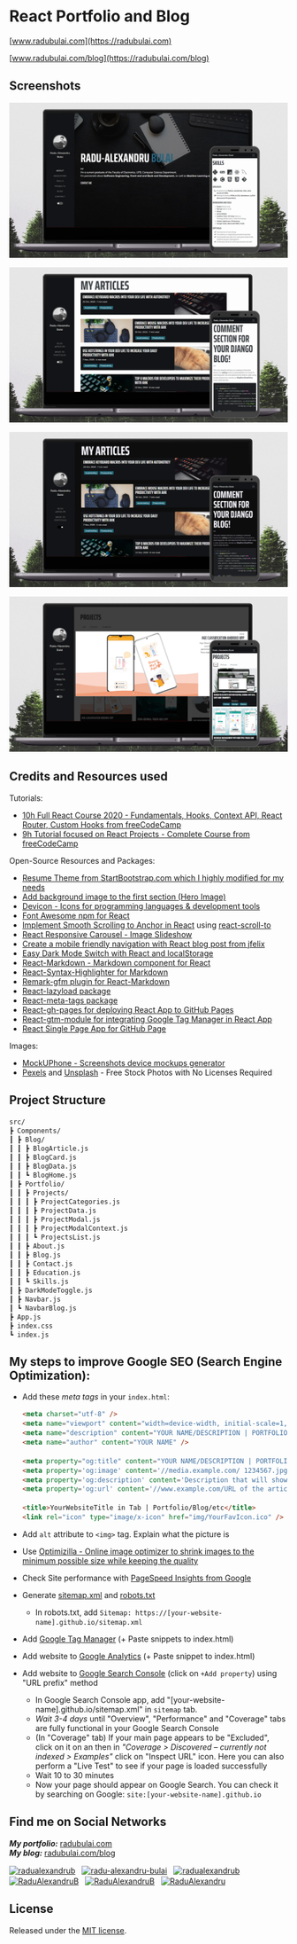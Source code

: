 # React Portfolio and Blog

[www.radubulai.com](https://radubulai.com)

[www.radubulai.com/blog](https://radubulai.com/blog)

## Screenshots

![Radu Alexandru Bulai Portfolio](./README_screenshots/RaduPortfolioBlog01.jpg)

![Radu Alexandru Bulai Blog](./README_screenshots/RaduPortfolioBlog02.jpg)

![Radu Alexandru Bulai Blog Articles](./README_screenshots/RaduPortfolioBlog03.jpg)

![Radu Alexandru Bulai Projects](./README_screenshots/RaduPortfolioBlog04.jpg)

## Credits and Resources used

Tutorials:

- [10h Full React Course 2020 - Fundamentals, Hooks, Context API, React Router, Custom Hooks from freeCodeCamp](https://youtu.be/4UZrsTqkcW4)
- [9h Tutorial focused on React Projects - Complete Course from freeCodeCamp](https://youtu.be/a_7Z7C_JCyo)

Open-Source Resources and Packages:

- [Resume Theme from StartBootstrap.com which I highly modified for my needs](https://startbootstrap.com/theme/resume)
- [Add background image to the first section (Hero Image)](https://codetheweb.blog/fullscreen-image-hero/)
- [Devicon - Icons for programming languages & development tools](https://devicons.github.io/devicon)
- [Font Awesome npm for React](https://fontawesome.com/how-to-use/on-the-web/using-with/react)
- [Implement Smooth Scrolling to Anchor in React](https://www.digitalocean.com/community/tutorials/how-to-implement-smooth-scrolling-in-react#step-2-%E2%80%94-installing-and-configuring-react-scroll) using [react-scroll-to](https://github.com/ganderzz/react-scroll-to)
- [React Responsive Carousel - Image Slideshow](https://www.npmjs.com/package/react-responsive-carousel)
- [Create a mobile friendly navigation with React blog post from jfelix](https://jfelix.info/blog/create-a-mobile-friendly-navigation-with-react)
- [Easy Dark Mode Switch with React and localStorage](https://aleksandarpopovic.com/Easy-Dark-Mode-Switch-with-React-and-localStorage/)
- [React-Markdown - Markdown component for React](https://github.com/remarkjs/react-markdown)
- [React-Syntax-Highlighter for Markdown](https://github.com/react-syntax-highlighter/react-syntax-highlighter)
- [Remark-gfm plugin for React-Markdown](https://github.com/remarkjs/remark-gfm)
- [React-lazyload package](https://www.npmjs.com/package/react-lazyload)
- [React-meta-tags package](https://www.npmjs.com/package/react-meta-tags)
- [React-gh-pages for deploying React App to GitHub Pages](https://github.com/gitname/react-gh-pages)
- [React-gtm-module for integrating Google Tag Manager in React App](https://www.npmjs.com/package/react-gtm-module)
- [React Single Page App for GitHub Page](https://github.com/rafgraph/spa-github-pages)

Images:

- [MockUPhone - Screenshots device mockups generator](https://mockuphone.com/)
- [Pexels](https://www.pexels.com/) and [Unsplash](https://unsplash.com/) - Free Stock Photos with No Licenses Required

## Project Structure

```
src/
┣ Components/
┃ ┣ Blog/
┃ ┃ ┣ BlogArticle.js
┃ ┃ ┣ BlogCard.js
┃ ┃ ┣ BlogData.js
┃ ┃ ┗ BlogHome.js
┃ ┣ Portfolio/
┃ ┃ ┣ Projects/
┃ ┃ ┃ ┣ ProjectCategories.js
┃ ┃ ┃ ┣ ProjectData.js
┃ ┃ ┃ ┣ ProjectModal.js
┃ ┃ ┃ ┣ ProjectModalContext.js
┃ ┃ ┃ ┗ ProjectsList.js
┃ ┃ ┣ About.js
┃ ┃ ┣ Blog.js
┃ ┃ ┣ Contact.js
┃ ┃ ┣ Education.js
┃ ┃ ┗ Skills.js
┃ ┣ DarkModeToggle.js
┃ ┣ Navbar.js
┃ ┗ NavbarBlog.js
┣ App.js
┣ index.css
┗ index.js
```

## My steps to improve Google SEO (Search Engine Optimization):

- Add these _meta tags_ in your `index.html`:

  ```HTML
  <meta charset="utf-8" />
  <meta name="viewport" content="width=device-width, initial-scale=1, shrink-to-fit=no" />
  <meta name="description" content="YOUR NAME/DESCRIPTION | PORTFOLIO/BLOG/etc" />
  <meta name="author" content="YOUR NAME" />

  <meta property="og:title" content="YOUR NAME/DESCRIPTION | PORTFOLIO/BLOG/etc">
  <meta property='og:image' content='//media.example.com/ 1234567.jpg'/>
  <meta property='og:description' content='Description that will show in the preview'/>
  <meta property='og:url' content='//www.example.com/URL of the article'/>

  <title>YourWebsiteTitle in Tab | Portfolio/Blog/etc</title>
  <link rel="icon" type="image/x-icon" href="img/YourFavIcon.ico" />
  ```

- Add `alt` attribute to `<img>` tag. Explain what the picture is
- Use [Optimizilla - Online image optimizer to shrink images to the minimum possible size while keeping the quality](https://imagecompressor.com/)
- Check Site performance with [PageSpeed Insights from Google](https://developers.google.com/speed/pagespeed/insights/)
- Generate [sitemap.xml](https://www.xml-sitemaps.com/) and [robots.txt](https://en.ryte.com/free-tools/robots-txt-generator/)

  - In robots.txt, add `Sitemap: https://[your-website-name].github.io/sitemap.xml`

- Add [Google Tag Manager](https://marketingplatform.google.com/about/tag-manager/) (+ Paste snippets to index.html)
- Add website to [Google Analytics](https://analytics.google.com/analytics/web) (+ Paste snippet to index.html)
- Add website to [Google Search Console](https://search.google.com/search-console/about) (click on `+Add property`) using "URL prefix" method

  - In Google Search Console app, add "[your-website-name].github.io/sitemap.xml" in `sitemap` tab.
  - _Wait 3-4 days_ until "Overview", "Performance" and "Coverage" tabs are fully functional in your Google Search Console
  - (In "Coverage" tab) If your main page appears to be "Excluded", click on it on an then in _"Coverage > Discovered – currently not indexed > Examples"_ click on "Inspect URL" icon. Here you can also perform a "Live Test" to see if your page is loaded successfully
  - Wait 10 to 30 minutes
  - Now your page should appear on Google Search. You can check it by searching on Google: `site:[your-website-name].github.io`

## Find me on Social Networks

**_My portfolio:_** [radubulai.com](https://radualexandrub.github.io/)<br/>
**_My blog:_** [radubulai.com/blog](https://radualexandrub.github.io/blog)

<a href="https://github.com/radualexandrub" target="_blank"><img align="center" src="https://cdn.jsdelivr.net/npm/simple-icons@3.0.1/icons/github.svg" alt="radualexandrub" height="28" width="28" /></a>&nbsp;&nbsp;
<a href="https://www.linkedin.com/in/radu-alexandru-bulai/" target="_blank"><img align="center" src="https://cdn.jsdelivr.net/npm/simple-icons@3.0.1/icons/linkedin.svg" alt="radu-alexandru-bulai" height="28" width="28" /></a>&nbsp;&nbsp;
<a href="https://dev.to/radualexandrub" target="_blank"><img align="center" src="https://cdn.jsdelivr.net/npm/simple-icons@3.0.1/icons/dev-dot-to.svg" alt="radualexandrub" height="28" width="28" /></a>&nbsp;&nbsp;
<a href="https://www.hackerrank.com/RaduAlexandruB" target="_blank"><img align="center" src="https://cdn.jsdelivr.net/npm/simple-icons@3.0.1/icons/hackerrank.svg" alt="RaduAlexandruB" height="28" width="28" /></a>&nbsp;&nbsp;
<a href="https://www.flickr.com/photos/radualexandru" target="_blank"><img align="center" src="https://cdn.jsdelivr.net/npm/simple-icons@3.0.1/icons/flickr.svg" alt="RaduAlexandruB" height="28" width="28" /></a>&nbsp;&nbsp;
<a href="https://www.mixcloud.com/radu-alexandru7" target="_blank"><img align="center" src="https://cdn.jsdelivr.net/npm/simple-icons@3.0.1/icons/mixcloud.svg" alt="RaduAlexandru" height="28" width="28" /></a>&nbsp;&nbsp;

## License

Released under the [MIT license](./LICENSE).
